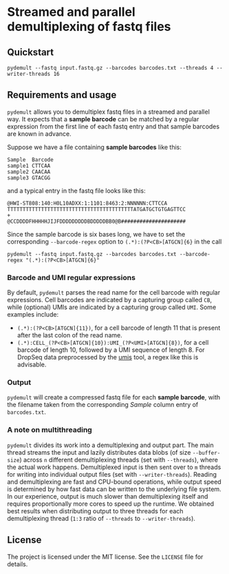 # Streamed and parallel demultiplexing of fastq files

## Quickstart

```
pydemult --fastq input.fastq.gz --barcodes barcodes.txt --threads 4 --writer-threads 16
```

## Requirements and usage

`pydemult` allows you to demultiplex fastq files in a streamed and parallel way. It expects that a **sample barcode** can be matched by a regular expression from the first line of each fastq entry and that sample barcodes are known in advance.

Suppose we have a file containing **sample barcodes** like this:

```
Sample  Barcode
sample1 CTTCAA
sample2 CAACAA
sample3 GTACGG
```

and a typical entry in the fastq file looks like this:

```
@HWI-ST808:140:H0L10ADXX:1:1101:8463:2:NNNNNN:CTTCCA
TTTTTTTTTTTTTTTTTTTTTTTTTTTTTTTTTTTTTTTTTATGATGCTGTGAGTTCC
+
@CCDDDDFHHHHHJIJFDDDDDDDDDBDDDDDBB0@B#####################
```

Since the sample barcode is six bases long, we have to set the corresponding `--barcode-regex` option to `(.*):(?P<CB>[ATGCN]{6}` in the call

```
pydemult --fastq input.fastq.gz --barcodes barcodes.txt --barcode-regex "(.*):(?P<CB>[ATGCN]{6}"
```

### Barcode and UMI regular expressions

By default, `pydemult` parses the read name for the cell barcode with regular expressions. Cell barcodes are indicated by a capturing group called `CB`, while (optional) UMIs are indicated by a capturing group called `UMI`. Some examples include:

- `(.*):(?P<CB>[ATGCN]{11})`, for a cell barcode of length 11 that is present after the last colon of the read name.
- `(.*):CELL_(?P<CB>[ATGCN]{10}):UMI_(?P<UMI>[ATGCN]{8})`, for a cell barcode of length 10, followed by a UMI sequence of length 8. For DropSeq data preprocessed by the [umis](https://github.com/vals/umis) tool, a regex like this is advisable.

### Output

`pydemult` will create a compressed fastq file for each **sample barcode**, with the filename taken from the corresponding *Sample* column entry of `barcodes.txt`.  

### A note on multithreading

`pydemult` divides its work into a demultiplexing and output part. The main thread streams the input and lazily distributes data blobs (of size `--buffer-size`) across `n` different demultiplexing threads (set with `--threads`), where the actual work happens. Demultiplexed input is then sent over to `m` threads for writing into individual output files (set with `--writer-threads`). Reading and demultiplexing are fast and CPU-bound operations, while output speed is determined by how fast data can be written to the underlying file system. In our experience, output is much slower than demultiplexing itself and requires proportionally more cores to speed up the runtime. We obtained best results when distributing output to three threads for each demultiplexing thread (`1:3` ratio of `--threads` to `--writer-threads`).  

## License

The project is licensed under the MIT license. See the `LICENSE` file for details.
